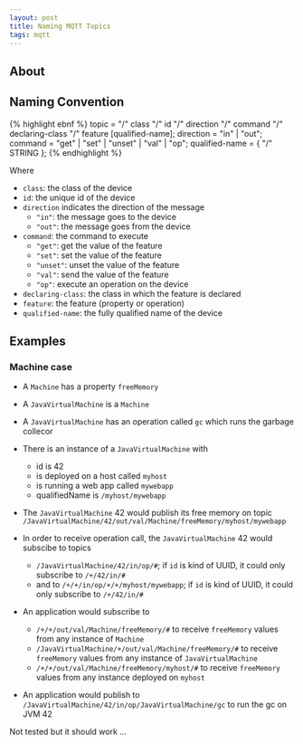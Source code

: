 ```yaml
---
layout: post
title: Naming MQTT Topics
tags: mqtt
---
```


## About


## Naming Convention

{% highlight ebnf %}
topic = "/" class "/" id "/" direction "/" command "/" declaring-class "/" feature [qualified-name];
direction = "in" | "out";
command = "get" | "set" | "unset" | "val" | "op";
qualified-name = { "/" STRING };
{% endhighlight %}


Where

* `class`: the class of the device
* `id`: the unique id of the device
* `direction` indicates the direction of the message
   * `"in"`: the message goes to the device
   * `"out"`: the message goes from the device
* `command`: the command to execute
   * `"get"`: get the value of the feature
   * `"set"`: set the value of the feature
   * `"unset"`: unset the value of the feature
   * `"val"`: send the value of the feature
   * `"op"`: execute an operation on the device
* `declaring-class`: the class in which the feature is declared
* `feature`: the feature (property or operation)
* `qualified-name`: the fully qualified name of the device


## Examples

### Machine case

* A `Machine` has a property `freeMemory`
* A `JavaVirtualMachine` is a `Machine`
* A `JavaVirtualMachine` has an operation called `gc` which runs the garbage collecor
* There is an instance of a `JavaVirtualMachine` with
	* id is 42 
	* is deployed on a host called `myhost`
	* is running a web app called `mywebapp`
	* qualifiedName is `/myhost/mywebapp`

* The `JavaVirtualMachine` 42 would publish its free memory on topic 
	`/JavaVirtualMachine/42/out/val/Machine/freeMemory/myhost/mywebapp`
* In order to receive operation call, the `JavaVirtualMachine` 42 would subscibe to topics 
	* `/JavaVirtualMachine/42/in/op/#`; if `id` is kind of UUID, it could only subscribe to `/+/42/in/#`
	* and to `/+/+/in/op/+/+/myhost/mywebapp`; 
	if `id` is kind of UUID, it could only subscribe to `/+/42/in/#`
* An application would subscribe to
	* `/+/+/out/val/Machine/freeMemory/#` to receive `freeMemory` values from any instance of `Machine`
	* `/JavaVirtualMachine/+/out/val/Machine/freeMemory/#` to receive `freeMemory` values from any instance of `JavaVirtualMachine`
	* `/+/+/out/val/Machine/freeMemory/myhost/#` to receive `freeMemory` values from any instance deployed on `myhost`
* An application would publish to `/JavaVirtualMachine/42/in/op/JavaVirtualMachine/gc` to run the gc on JVM 42



Not tested but it should work ...






